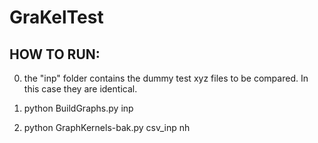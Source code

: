 # GraKelTest


## HOW TO RUN:

0. the "inp" folder contains the dummy test xyz files to be compared. In this case they are identical.  

1. python BuildGraphs.py inp

2. python GraphKernels-bak.py csv_inp nh 
